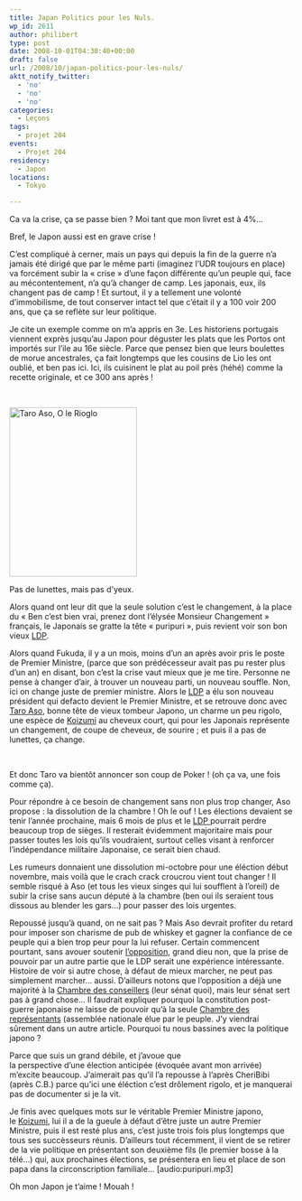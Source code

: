 ```yaml
---
title: Japan Politics pour les Nuls.
wp_id: 2611
author: philibert
type: post
date: 2008-10-01T04:30:40+00:00
draft: false
url: /2008/10/japan-politics-pour-les-nuls/
aktt_notify_twitter:
  - 'no'
  - 'no'
  - 'no'
categories:
  - Leçons
tags:
  - projet 204
events:
  - Projet 204
residency:
  - Japon
locations:
  - Tokyo

---
```

Ca va la crise, ça se passe bien ? Moi tant que mon livret est à 4%&#8230;

Bref, le Japon aussi est en grave crise !
  
C&rsquo;est compliqué à cerner, mais un pays qui depuis la fin de la guerre n&rsquo;a jamais été dirigé que par le même parti (imaginez l&rsquo;UDR toujours en place) va forcément subir la « crise » d&rsquo;une façon différente qu&rsquo;un peuple qui, face au mécontentement, n&rsquo;a qu&rsquo;à changer de camp. Les japonais, eux, ils changent pas de camp ! Et surtout, il y a tellement une volonté d&rsquo;immobilisme, de tout conserver intact tel que c&rsquo;était il y a 100 voir 200 ans, que ça se reflète sur leur politique.

Je cite un exemple comme on m&rsquo;a appris en 3e. Les historiens portugais viennent exprès jusqu&rsquo;au Japon pour déguster les plats que les Portos ont importés sur l&rsquo;ile au 16e siècle. Parce que pensez bien que leurs boulettes de morue ancestrales, ça fait longtemps que les cousins de Lio les ont oublié, et ben pas ici. Ici, ils cuisinent le plat au poil près (héhé) comme la recette originale, et ce 300 ans après !

 

<div id="attachment_254" class="wp-caption alignright" style="max-width: 226px">
  <a href="{{< aws >}}/uploads/340x.jpg"><img class="size-medium wp-image-254" title="340x" src="{{< aws >}}/uploads/340x-226x300.jpg" alt="Taro Aso, O le Rioglo" width="226" height="300" /></a>
  
  <p class="wp-caption-text">
    Pas de lunettes, mais pas d'yeux.
  </p>
</div>

Alors quand ont leur dit que la seule solution c&rsquo;est le changement, à la place du « Ben c&rsquo;est bien vrai, prenez dont l&rsquo;élysée Monsieur Changement » français, le Japonais se gratte la tête « puripuri », puis revient voir son bon vieux <a title="PLD" href="https://fr.wikipedia.org/wiki/Parti_libéral_démocrate_(Japon)" target="_blank">LDP</a>.

Alors quand Fukuda, il y a un mois, moins d&rsquo;un an après avoir pris le poste de Premier Ministre, (parce que son prédécesseur avait pas pu rester plus d&rsquo;un an) en disant, bon c&rsquo;est la crise vaut mieux que je me tire. Personne ne pense à changer d&rsquo;air, à trouver un nouveau parti, un nouveau souffle. Non, ici on change juste de premier ministre. Alors le <a title="PLD" href="https://fr.wikipedia.org/wiki/Parti_libéral_démocrate_(Japon)" target="_blank">LDP</a> a élu son nouveau président qui defacto devient le Premier Ministre, et se retrouve donc avec <a title="Taro Aso" href="https://fr.wikipedia.org/wiki/Taro_Aso" target="_blank">Taro Aso</a>, bonne tête de vieux tombeur Japono, un charme un peu rigolo, une espèce de <a title="Jun'ichirō Koizumi" href="https://fr.wikipedia.org/wiki/Koizumi" target="_blank">Koizumi</a> au cheveux court, qui pour les Japonais représente un changement, de coupe de cheveux, de sourire ; et puis il a pas de lunettes, ça change.

 

Et donc Taro va bientôt annoncer son coup de Poker ! (oh ça va, une fois comme ça).
  
Pour répondre à ce besoin de changement sans non plus trop changer, Aso propose : la dissolution de la chambre ! Oh le ouf ! Les élections devaient se tenir l&rsquo;année prochaine, mais 6 mois de plus et le <a title="PLD" href="https://fr.wikipedia.org/wiki/Parti_libéral_démocrate_(Japon)" target="_blank">LDP </a>pourrait perdre beaucoup trop de sièges. Il resterait évidemment majoritaire mais pour passer toutes les lois qu&rsquo;ils voudraient, surtout celles visant à renforcer l&rsquo;indépendance militaire Japonaise, ce serait bien chaud.

Les rumeurs donnaient une dissolution mi-octobre pour une éléction début novembre, mais voilà que le crach crack croucrou vient tout changer ! Il semble risqué à Aso (et tous les vieux singes qui lui soufflent à l&rsquo;oreil) de subir la crise sans aucun député à la chambre (ben oui ils seraient tous dissous au blender les gars&#8230;) pour passer des lois urgentes. 

Repoussé jusqu&rsquo;à quand, on ne sait pas ? Mais Aso devrait profiter du retard pour imposer son charisme de pub de whiskey et gagner la confiance de ce peuple qui a bien trop peur pour la lui refuser. Certain commencent pourtant, sans avouer soutenir <a title="PDJ" href="https://fr.wikipedia.org/wiki/Parti_démocrate_du_Japon" target="_blank">l&rsquo;opposition</a>, grand dieu non, que la prise de pouvoir par un autre partie que le LDP serait une expérience intéressante. Histoire de voir si autre chose, à défaut de mieux marcher, ne peut pas simplement marcher&#8230; aussi. D&rsquo;ailleurs notons que l&rsquo;opposition a déjà une majorité à la <a title="Chambre des conseillers" href="https://fr.wikipedia.org/wiki/Chambre_des_conseillers_(Japon)" target="_blank">Chambre des conseillers</a> (leur sénat quoi), mais leur sénat sert pas à grand chose&#8230; Il faudrait expliquer pourquoi la constitution post-guerre japonaise ne laisse de pouvoir qu&rsquo;à la seule <a title="Chambre des représentants" href="https://fr.wikipedia.org/wiki/Chambre_des_représentants_du_Japon" target="_blank">Chambre des représentants</a> (assemblée nationale élue par le peuple. J&rsquo;y viendrai sûrement dans un autre article. Pourquoi tu nous bassines avec la politique japono ?

Parce que suis un grand débile, et j&rsquo;avoue que la perspective d&rsquo;une élection anticipée (évoquée avant mon arrivée) m&rsquo;excite beaucoup. J&rsquo;aimerait pas qu&rsquo;il l&rsquo;a repousse à l&rsquo;après CheriBibi (après C.B.) parce qu&rsquo;ici une éléction c&rsquo;est drôlement rigolo, et je manquerai pas de documenter si je la vit. 

Je finis avec quelques mots sur le véritable Premier Ministre japono, le <a title="Jun'ichirō Koizumi" href="https://fr.wikipedia.org/wiki/Koizumi" target="_blank">Koizumi</a>, lui il a de la gueule à défaut d&rsquo;être juste un autre Premier Ministre, puis il est resté plus ans, c&rsquo;est juste trois fois plus longtemps que tous ses succèsseurs réunis. D&rsquo;ailleurs tout récemment, il vient de se retirer de la vie politique en présentant son deuxième fils (le premier bosse à la télé&#8230;) qui, aux prochaines élections, se présentera en lieu et place de son papa dans la circonscription familiale&#8230; [audio:puripuri.mp3] 

Oh mon Japon je t&rsquo;aime ! Mouah !